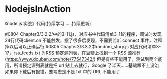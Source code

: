 # NodejsInAction
《node.js 实战》代码(持续学习……持续更新)

#0804
  Chapter3/3.2.2/中的3-11.js，对应书中代码清单3-11的程序，调试时发现24行代码client.on 不能触发，搜了很多后发现，不需要监听 connect 事件，注释掉以后可以正确运行
#0805
  Chapter3/3.3.2中random_story.js 对应代码清单3-17，rss_feeds.txt 为RSS 预定源列表，在豆瓣上找到一个 RSS 源推荐(https://www.douban.com/note/77547342/)
  但是有些不能用了，测试到两个能用，所谓预定源列表就是把 url 贴上去就行，Google 了半天……基础跟不上没治
  如果你下载后有报错，要考虑是不是 txt 中的 URL 不能用了
